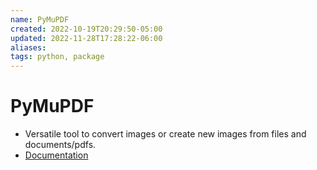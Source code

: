 ```yaml
---
name: PyMuPDF
created: 2022-10-19T20:29:50-05:00
updated: 2022-11-28T17:28:22-06:00
aliases: 
tags: python, package
---
```

# PyMuPDF

- Versatile tool to convert images or create new images from files and documents/pdfs.
- [Documentation](https://pymupdf.readthedocs.io/en/latest/installation.html)

